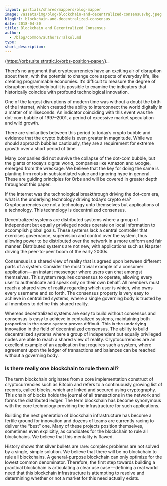 ```yaml
---
layout: partials/shared/mappers/blog-mapper
image: /assets/img/blog/blockchain-and-decentralized-consensus/bg.jpeg
blogUrl: blockchain-and-decentralized-consensus
date: 2018-04-30
title: Blockchain and Decentralized Consensus
author:
  - /blog/common/authors/TalKol.md
type:
short_description:
---
```


(https://orbs.site.strattic.io/orbs-position-paper/).\_

There’s no argument that cryptocurrencies have an exciting air of disruption about them, with the potential to change core aspects of everyday life, like creating programmable economies. It’s difficult to measure the degree of disruption objectively but it is possible to examine the indicators that historically coincide with profound technological innovation.

One of the largest disruptions of modern time was without a doubt the birth of the Internet, which created the ability to interconnect the world digitally in a matter of milliseconds. An indicator coinciding with this event was the dot-com bubble of 1997–2001, a period of excessive market speculation and wild growth.

There are similarities between this period to today’s crypto bubble and evidence that the crypto bubble is even greater in magnitude. While we should approach bubbles cautiously, they are a requirement for extreme growth over a short period of time.

Many companies did not survive the collapse of the dot-com bubble, but the giants of today’s digital world, companies like Amazon and Google, emerged from the wreckage. We believe that the key for doing the same is planting firm roots in substantiated value and ignoring hype in general. These are guiding principles for Orbs and will be covered in greater depth throughout this paper.

If the Internet was the technological breakthrough driving the dot-com era, what is the underlying technology driving today’s crypto era? Cryptocurrencies are not a technology unto themselves but applications of a technology. This technology is decentralized consensus.

Decentralized systems are distributed systems where a group of independent but equally privileged nodes operate on local information to accomplish global goals. These systems lack a central controller that exercises governance, supervision and control over the system, thus allowing power to be distributed over the network in a more uniform and fair manner. Distributed systems are not new, with applications such as Napster driving the peer-to-peer boom of the early 2000s.

Consensus is a shared view of reality that is agreed upon between different parts of a system. Consider the most trivial example of a consumer application — an instant messenger where users can chat amongst themselves. This system requires consensus to operate, allowing every user to authenticate and speak only on their own behalf. All members must reach a shared view of reality regarding which user is which, who owns every username and so forth. The consensus property is very easy to achieve in centralized systems, where a single governing body is trusted by all members to define this shared reality.

Whereas decentralized systems are easy to build without consensus and consensus is easy to achieve in centralized systems, maintaining both properties in the same system proves difficult. This is the underlying innovation in the field of decentralized consensus. The ability to build decentralized systems where a group of independent but equally privileged nodes are able to reach a shared view of reality. Cryptocurrencies are an excellent example of an application that requires such a system, where agreement upon the ledger of transactions and balances can be reached without a governing body.

### Is there really one blockchain to rule them all?

The term blockchain originates from a core implementation construct of cryptocurrencies such as Bitcoin and refers to a continuously growing list of records, called blocks, which are linked and secured using cryptography. This chain of blocks holds the journal of all transactions in the network and forms the distributed ledger. The term blockchain has become synonymous with the core technology providing the infrastructure for such applications.

Building the next generation of blockchain infrastructure has become a fertile ground for innovation and dozens of teams are currently racing to deliver the “best” one. Many of these projects position themselves, sometimes even explicitly, as candidates for the blockchain to rule all blockchains. We believe that this mentality is flawed.

History shows that silver bullets are rare: complex problems are not solved by a single, simple solution. We believe that there will be no blockchain to rule all blockchains. A general-purpose blockchain can only optimize for the lowest common denominator. Therefore, the first step towards building a practical blockchain is articulating a clear use case — defining a real world need that this blockchain infrastructure is attempting to resolve and determining whether or not a market for this need actually exists.
